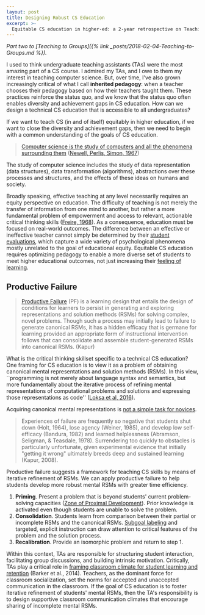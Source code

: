 ```yaml
---
layout: post
title: Designing Robust CS Education
excerpt: >-
  Equitable CS education in higher-ed: a 2-year retrospective on Teaching to Groups.
---
```


*Part two to [Teaching to Groups]({% link _posts/2018-02-04-Teaching-to-Groups.md %}).*

I used to think undergraduate teaching assistants (TAs) were the most amazing part of a CS course. I admired my TAs, and I owe to them my interest in teaching computer science. But, over time, I've also grown increasingly critical of what I call **inherited pedagogy**: when a teacher chooses their pedagogy based on how their teachers taught them. These practices reinforce the status quo, and we know that the status quo often enables diversity and achievement gaps in CS education. How can we design a technical CS education that is accessible to all undergraduates?

If we want to teach CS (in and of itself) equitably in higher education, if we want to close the diversity and achievement gaps, then we need to begin with a common understanding of the goals of CS education.

> [Computer science is the study of computers and all the phenomena surrounding them][] ([Newell, Perlis, Simon, 1967][])

[Computer science is the study of computers and all the phenomena surrounding them]: https://computinged.wordpress.com/2016/02/01/computer-science-is-the-study-of-computers-and-all-the-phenomena-surrounding-them/
[Newell, Perlis, Simon, 1967]: https://science.sciencemag.org/content/157/3795/1373.3

The study of computer science includes the study of data representation (data structures), data transformation (algorithms), abstractions over these processes and structures, and the effects of these ideas on humans and society.

Broadly speaking, effective teaching at any level necessarily requires an equity perspective on education. The difficulty of teaching is not merely the transfer of information from one mind to another, but rather a more fundamental problem of empowerment and access to relevant, actionable critical thinking skills ([Freire, 1968][]). As a consequence, education must be focused on real-world outcomes. The difference between an effective or ineffective teacher cannot simply be determined by their [student evaluations][], which capture a wide variety of psychological phenomena mostly unrelated to the goal of educational equity. Equitable CS education requires optimizing pedagogy to enable a more diverse set of students to meet higher educational outcomes, not just increasing their [feeling of learning][].

[Freire, 1968]: https://patitsas.github.io/2016/01/28/On-Paulo-Freire-and-seeing-computing-as-literacy/
[student evaluations]: https://www.stat.berkeley.edu/~stark/Preprints/setNotes19.pdf
[feeling of learning]: https://www.pnas.org/content/116/39/19251

## Productive Failure

> [Productive Failure][] (PF) is a learning design that entails the design of conditions for learners to persist in generating and exploring representations and solution methods (RSMs) for solving complex, novel problems. Though such a process may initially lead to failure to generate canonical RSMs, it has a hidden efficacy that is germane for learning provided an appropriate form of instructional intervention follows that can consolidate and assemble student-generated RSMs into canonical RSMs. (Kapur)

[productive failure]: https://www.manukapur.com/productive-failure/

What is the critical thinking skillset specific to a technical CS education? One framing for CS education is to view it as a problem of obtaining canonical mental representations and solution methods (RSMs). In this view, ``programming is not merely about language syntax and semantics, but more fundamentally about the iterative process of refining mental representations of computational problems and solutions and expressing those representations as code'' ([Loksa et al, 2016][]).

[Loksa et al, 2016]: https://dl.acm.org/citation.cfm?id=2858252

Acquiring canonical mental representations is [not a simple task for novices][debugging failure].

> Experiences of failure are frequently so negative that students shut down (Holt, 1964), lose agency (Weiner, 1985), and develop low self-efficacy (Bandura, 1982) and learned helplessness (Abramson, Seligman, & Teasdale, 1978). Surrendering too quickly to obstacles is particularly unfortunate, given experimental evidence that initially "getting it wrong" ultimately breeds deep and sustained learning (Kapur, 2008).

[debugging failure]: https://edrl.berkeley.edu/projects/debugging-failure/

Productive failure suggests a framework for teaching CS skills by means of iterative refinement of RSMs. We can apply productive failure to help students develop more robust mental RSMs with greater time efficiency.

1. **Priming**. Present a problem that is beyond students' current problem-solving capacities ([Zone of Proximal Development][]). Prior knowledge is activated even though students are unable to solve the problem.
2. **Consolidation**. Students learn from comparison between their partial or incomplete RSMs and the canonical RSMs. [Subgoal labeling][] and targeted, explicit instruction can draw attention to critical features of the problem and the solution process.
3. **Recalibration**. Provide an isomorphic problem and return to step 1.

[Zone of Proximal Development]: https://en.wikipedia.org/wiki/Zone_of_proximal_development
[Subgoal labeling]: https://dl.acm.org/citation.cfm?id=2361291

Within this context, TAs are responsible for structuring student interaction, facilitating group discussions, and building intrinsic motivation. Critically, TAs play a critical role in [framing classroom climate for student learning and retention][classroom climate] (Barker et al., 2014). Teachers, as the dominant force for classroom socialization, set the norms for accepted and unaccepted communication in the classroom. If the goal of CS education is to foster iterative refinement of students' mental RSMs, then the TA's responsibility is to design supportive classroom communication climates that encourage sharing of incomplete mental RSMs.

[classroom climate]: https://dl.acm.org/citation.cfm?id=2538959
